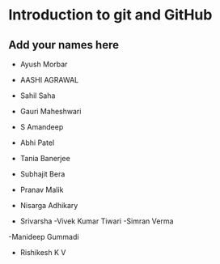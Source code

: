 # Introduction to git and GitHub
## Add your names here
- Ayush Morbar
- AASHI AGRAWAL
- Sahil Saha


- Gauri Maheshwari
- S Amandeep
- Abhi Patel
- Tania Banerjee
- Subhajit Bera

- Pranav Malik

- Nisarga Adhikary
- Srivarsha
-Vivek Kumar Tiwari
-Simran Verma 

-Manideep Gummadi
- Rishikesh K V
